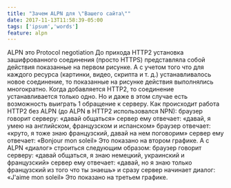 ```yaml
---
title: "Зачем ALPN для \"Вашего сайта\""
date: 2017-11-13T11:58:39-05:00
tags: ['ipsum','words']
feature: alpn
---
```


ALPN это Protocol negotiation 
До прихода HTTP2 установка зашифрованного соединения (просто HTTPS) представляла собой действия показанные на первом рисунке.
А с учетом того что для каждого ресурса (картинки, видео, скрипта и т. д.) устанавливалось новое соединение, то показанные на рисунке действия выполнялись многократно.
Когда добавляется HTTP2, то соединение устанавливается только одно. Но  и даже в этом случае есть возможность выиграть 1 обращение к серверу.
Как происходит работа  HTTP2 без ALPN (до ALPN в HTTP2 использовался NPN):
браузер говорит серверу: «давай общаться»
сервер ему отвечает: «давай, я умею на английском, французском и испанском»
браузер отвечает: «круто, я тоже знаю французский, давай на нем поговорим»
сервер ему отвечает: «Bonjour mon soleil»
Это показано на втором графике.
А с ALPN «диалог» строиться следующим образом:
браузер говорит серверу: «давай общаться, я знаю немецкий, украинский и французский»
сервер ему отвечает: «давай, но я знаю только французский из того что ты знаешь»
и сразу сервер начинает диалог: «J'aime mon soleil»
Это показано на третьем графике.